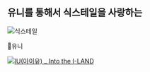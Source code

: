 ## 유니를 통해서 식스테일을 사랑하는

![식스테일](https://i.imgur.com/bZFfvA3.jpeg)

🦄유니

[![IU(아이유) _ Into the I-LAND](https://img.youtube.com/vi/aPiQKENFWss/0.jpg)](https://www.youtube-nocookie.com/embed/aPiQKENFWss?rel=0) 

